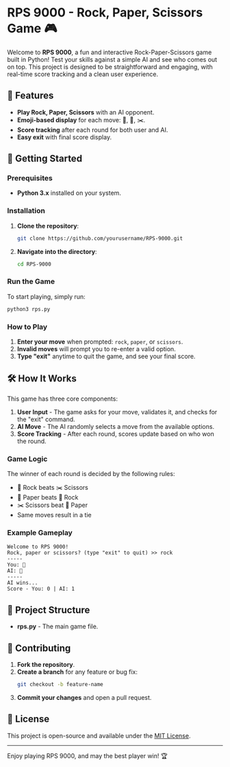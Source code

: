 # RPS 9000 - Rock, Paper, Scissors Game 🎮

Welcome to **RPS 9000**, a fun and interactive Rock-Paper-Scissors game built in Python! Test your skills against a simple AI and see who comes out on top. This project is designed to be straightforward and engaging, with real-time score tracking and a clean user experience.

## 🎉 Features

- **Play Rock, Paper, Scissors** with an AI opponent.
- **Emoji-based display** for each move: 🥊, 📜, ✂️.
- **Score tracking** after each round for both user and AI.
- **Easy exit** with final score display.

## 🚀 Getting Started

### Prerequisites
- **Python 3.x** installed on your system.

### Installation

1. **Clone the repository**:
   ```bash
   git clone https://github.com/yourusername/RPS-9000.git
   ```
2. **Navigate into the directory**:
   ```bash
   cd RPS-9000
   ```

### Run the Game
To start playing, simply run:
```bash
python3 rps.py
```

### How to Play

1. **Enter your move** when prompted: `rock`, `paper`, or `scissors`.
2. **Invalid moves** will prompt you to re-enter a valid option.
3. **Type "exit"** anytime to quit the game, and see your final score.

## 🛠️ How It Works

This game has three core components:

1. **User Input** - The game asks for your move, validates it, and checks for the "exit" command.
2. **AI Move** - The AI randomly selects a move from the available options.
3. **Score Tracking** - After each round, scores update based on who won the round.

### Game Logic

The winner of each round is decided by the following rules:
- 🥊 Rock beats ✂️ Scissors
- 📜 Paper beats 🥊 Rock
- ✂️ Scissors beat 📜 Paper
- Same moves result in a tie

### Example Gameplay

```
Welcome to RPS 9000!
Rock, paper or scissors? (type "exit" to quit) >> rock
-----
You: 🥊
AI: 📜
-----
AI wins...
Score - You: 0 | AI: 1
```

## 📂 Project Structure

- **rps.py** - The main game file.

## 🤝 Contributing

1. **Fork the repository**.
2. **Create a branch** for any feature or bug fix:
   ```bash
   git checkout -b feature-name
   ```
3. **Commit your changes** and open a pull request.

## 📄 License

This project is open-source and available under the [MIT License](LICENSE).

---

Enjoy playing RPS 9000, and may the best player win! 🏆
